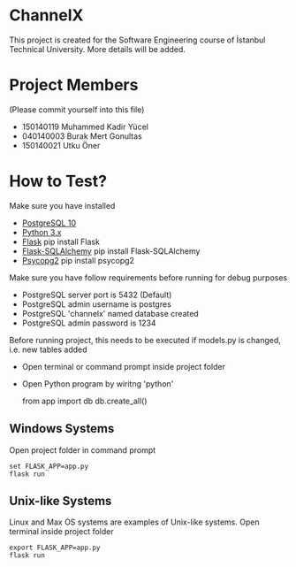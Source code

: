 # ChannelX
This project is created for the Software Engineering course of İstanbul Technical University. More details will be added.

# Project Members

(Please commit yourself into this file)

* 150140119 Muhammed Kadir Yücel
* 040140003 Burak Mert Gonultas
* 150140021 Utku Öner

# How to Test?

Make sure you have installed

* [PostgreSQL 10](https://www.postgresql.org)
* [Python 3.x](https://www.python.org/)
* [Flask](http://flask.pocoo.org/) pip install Flask
* [Flask-SQLAlchemy](http://flask-sqlalchemy.pocoo.org) pip install Flask-SQLAlchemy
* [Psycopg2](http://initd.org/psycopg/) pip install psycopg2

Make sure you have follow requirements before running for debug purposes

* PostgreSQL server port is 5432 (Default)
* PostgreSQL admin username is postgres
* PostgreSQL 'channelx' named database created
* PostgreSQL admin password is 1234

Before running project, this needs to be executed if models.py is changed, i.e. new tables added

* Open terminal or command prompt inside project folder
* Open Python program by wiritng 'python'

    from app import db
	db.create_all()

## Windows Systems

Open project folder in command prompt

    set FLASK_APP=app.py
    flask run

## Unix-like Systems

Linux and Max OS systems are examples of Unix-like systems. Open terminal inside project folder

    export FLASK_APP=app.py
    flask run
